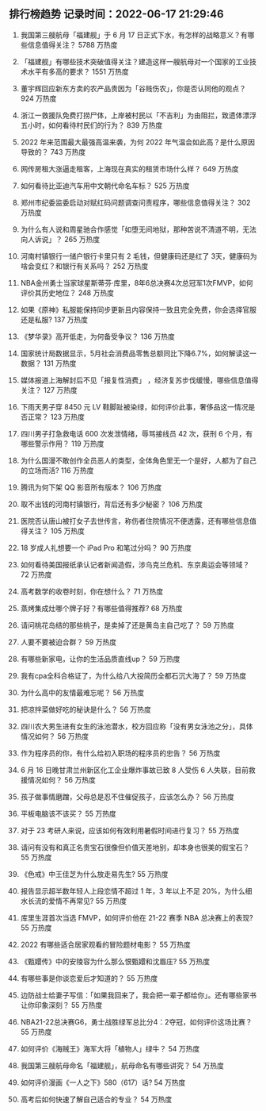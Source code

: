 
## 排行榜趋势 记录时间：2022-06-17 21:29:46
  
  1. 我国第三艘航母「福建舰」于 6 月 17 日正式下水，有怎样的战略意义？有哪些信息值得关注？ 5788 万热度
    
  2. 「福建舰」有哪些技术突破值得关注？建造这样一艘航母对一个国家的工业技术水平有多高的要求？ 1551 万热度
    
  3. 董宇辉回应新东方卖的农产品贵因为「谷贱伤农」，你是否认同他的观点？ 924 万热度
    
  4. 浙江一救援队免费打捞尸体，上岸被村民以「不吉利」为由阻拦，致遗体漂浮五小时，如何看待村民们的行为？ 839 万热度
    
  5. 2022 年来范围最大最强高温来袭，为何 2022 年气温会如此高？是什么原因导致的？ 743 万热度
    
  6. 网传房租大涨逼走租客，上海现在真实的租赁市场什么样？ 649 万热度
    
  7. 如何看待比亚迪汽车用中文朝代命名车标？ 525 万热度
    
  8. 郑州市纪委监委启动对赋红码问题调查问责程序，哪些信息值得关注？ 302 万热度
    
  9. 为什么有人说和周星驰合作感觉「如堕无间地狱，那种苦说不清道不明，无法向人诉说」？ 265 万热度
    
  10. 河南村镇银行一储户银行卡里只有 2 毛钱，但健康码还是红了 3天，健康码为啥会变红？和银行有关系吗？ 252 万热度
    
  11. NBA金州勇士当家球星斯蒂芬·库里，8年6总决赛4次总冠军1次FMVP，如何评价其历史地位？ 248 万热度
    
  12. 如果《原神》私服能保持同步更新且内容保持一致且完全免费，你会选择官服还是私服? 137 万热度
    
  13. 《梦华录》高开低走，为何备受争议？ 136 万热度
    
  14. 国家统计局数据显示，5月社会消费品零售总额同比下降6.7%，如何解读这一数据？ 131 万热度
    
  15. 媒体报道上海解封后不见「报复性消费」 ，经济复苏步伐缓慢，哪些信息值得关注？ 127 万热度
    
  16. 下雨天男子穿 8450 元 LV 鞋脚趾被染绿，如何评价此事，奢侈品这一情况是否正常？ 123 万热度
    
  17. 四川男子打急救电话 600 次发泄情绪，辱骂接线员 42 次，获刑 6 个月，有哪些警示作用？ 119 万热度
    
  18. 为什么国漫不敢创作全员恶人的类型，全体角色里无一个是好，人都为了自己的立场而活? 116 万热度
    
  19. 腾讯为何下架 QQ 影音所有版本？ 106 万热度
    
  20. 取不出钱的河南村镇银行，背后还有多少秘密？ 106 万热度
    
  21. 医院否认唐山被打女子去世传言，称伤者住院情况不便透露，还有哪些信息值得关注？ 105 万热度
    
  22. 18 岁成人礼想要一个 iPad Pro 和笔过分吗？ 90 万热度
    
  23. 如何看待美国报纸承认记者新闻造假，涉乌克兰危机、东京奥运会等领域？ 72 万热度
    
  24. 高考数学的收卷时刻，你在想什么？ 71 万热度
    
  25. 蒸烤集成灶哪个牌子好？有哪些值得推荐? 68 万热度
    
  26. 请问桃花岛结的那些桃子，是卖掉了还是黄岛主自己吃了？ 59 万热度
    
  27. 人要不要被迫合群？ 59 万热度
    
  28. 有哪些新家电，让你的生活品质直线up？ 59 万热度
    
  29. 我有cpa全科合格证了，为什么给八大投简历全都石沉大海了？ 59 万热度
    
  30. 为什么高中的友情最难忘呢？ 56 万热度
    
  31. 把凉拌菜做好吃的秘诀是什么？ 56 万热度
    
  32. 四川农大男生进有女生的泳池潜水，校方回应称「没有男女泳池之分」，具体情况如何？ 56 万热度
    
  33. 作为程序员的你，有什么给初入职场的程序员的忠告？ 56 万热度
    
  34. 6 月 16 日晚甘肃兰州新区化工企业爆炸事故已致 8 人受伤 6 人失联，目前救援情况如何？ 56 万热度
    
  35. 孩子做事情磨蹭，父母总是忍不住催促孩子，应该怎么办？ 56 万热度
    
  36. 平板电脑该不该买？ 55 万热度
    
  37. 对于 23 考研人来说，应该如何有效利用暑假时间进行复习？ 55 万热度
    
  38. 请问有没有和真正名贵宝石很像但价值天差地别，却本身也很美的假宝石？ 55 万热度
    
  39. 《色戒》中王佳芝为什么放走易先生? 55 万热度
    
  40. 报告显示超半数年轻人上段恋情不超过 1 年，3 年以上不足 20%，为什么细水长流的爱情不再常见? 55 万热度
    
  41. 库里生涯首次当选 FMVP，如何评价他在 21-22 赛季 NBA 总决赛上的表现? 55 万热度
    
  42. 2022 有哪些适合居家观看的冒险题材电影？ 55 万热度
    
  43. 《甄嬛传》中的安陵容为什么那么恨甄嬛和沈眉庄? 55 万热度
    
  44. 有哪些事是你谈恋爱后才知道的？ 55 万热度
    
  45. 边防战士给妻子写信：「如果我回来了，我会把一辈子都给你」。还有哪些家书让你印象深刻？ 55 万热度
    
  46. NBA21-22总决赛G6，勇士战胜绿军总比分4：2夺冠，如何评价这场比赛？ 55 万热度
    
  47. 如何评价《海贼王》海军大将「植物人」绿牛？ 54 万热度
    
  48. 我国第三艘航母命名「福建舰」，航母命名有哪些讲究？ 54 万热度
    
  49. 如何评价漫画《一人之下》580（617）话? 54 万热度
    
  50. 高考后如何快速了解自己适合的专业？ 54 万热度
    